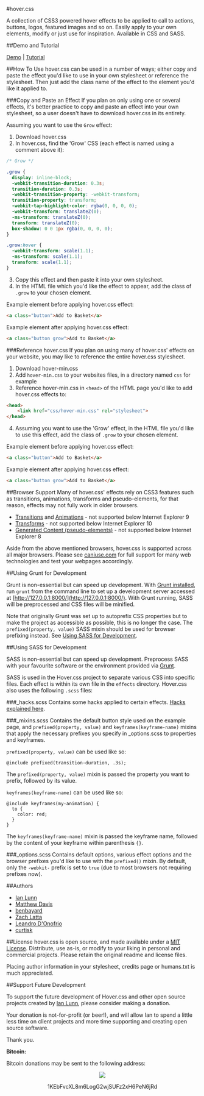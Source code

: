 #hover.css

A collection of CSS3 powered hover effects to be applied to call to actions, buttons, logos, featured images and so on. Easily apply to your own elements, modify or just use for inspiration. Available in CSS and SASS.

##Demo and Tutorial

[Demo](http://ianlunn.github.io/Hover) | [Tutorial](http://ianlunn.co.uk/articles/hover-css-tutorial-introduction/)

##How To Use
hover.css can be used in a number of ways; either copy and paste the effect you'd like to use in your own stylesheet or reference the stylesheet. Then just add the class name of the effect to the element you'd like it applied to.

###Copy and Paste an Effect
If you plan on only using one or several effects, it's better practice to copy and paste an effect into your own stylesheet, so a user doesn't have to download hover.css in its entirety.

Assuming you want to use the `Grow` effect:

1. Download hover.css
2. In hover.css, find the 'Grow' CSS (each effect is named using a comment above it):

```css
/* Grow */

.grow {
  display: inline-block;
  -webkit-transition-duration: 0.3s;
  transition-duration: 0.3s;
  -webkit-transition-property: -webkit-transform;
  transition-property: transform;
  -webkit-tap-highlight-color: rgba(0, 0, 0, 0);
  -webkit-transform: translateZ(0);
  -ms-transform: translateZ(0);
  transform: translateZ(0);
  box-shadow: 0 0 1px rgba(0, 0, 0, 0);
}

.grow:hover {
  -webkit-transform: scale(1.1);
  -ms-transform: scale(1.1);
  transform: scale(1.1);
}
```

3. Copy this effect and then paste it into your own stylesheet.
4. In the HTML file which you'd like the effect to appear, add the class of `.grow` to your chosen element.

Example element before applying hover.css effect:

```html
<a class="button">Add to Basket</a>
```

Example element after applying hover.css effect:

```html
<a class="button grow">Add to Basket</a>
```

###Reference hover.css
If you plan on using many of hover.css' effects on your website, you may like to reference the entire hover.css stylesheet.

1. Download hover-min.css
2. Add `hover-min.css` to your websites files, in a directory named `css` for example
3. Reference hover-min.css in `<head>` of the HTML page you'd like to add hover.css effects to:

```html
<head>
	<link href="css/hover-min.css" rel="stylesheet">
</head>
```

4. Assuming you want to use the 'Grow' effect, in the HTML file you'd like to use this effect, add the class of `.grow` to your chosen element.

Example element before applying hover.css effect:

```html
<a class="button">Add to Basket</a>
```

Example element after applying hover.css effect:

```html
<a class="button grow">Add to Basket</a>
```

##Browser Support
Many of hover.css' effects rely on CSS3 features such as transitions, animations, transforms and pseudo-elements, for that reason, effects may not fully work in older browsers.

- [Transitions](http://caniuse.com/#search=transitions) and [Animations](http://caniuse.com/#search=animations) - not supported below Internet Explorer 9
- [Transforms](http://caniuse.com/#search=transforms) - not supported below Internet Explorer 10
- [Generated Content (pseudo-elements)](http://caniuse.com/#search=pseudo-elements) - not supported below Internet Explorer 8

Aside from the above mentioned browsers, hover.css is supported across all major browsers. Please see [caniuse.com](http://caniuse.com/) for full support for many web technologies and test your webpages accordingly.

##Using Grunt for Development

Grunt is non-essential but can speed up development. With [Grunt installed](http://gruntjs.com/getting-started), run `grunt` from the command line to set up a development server accessed at [http://127.0.0.1:8000/](http://127.0.0.1:8000/). With Grunt running, SASS will be preprocessed and CSS files will be minified.

Note that originally Grunt was set up to autoprefix CSS properties but to make the project as accessible as possible, this is no longer the case. The `prefixed(property, value)` SASS mixin should be used for browser prefixing instead. See [Using SASS for Development](#using-sass-for-development).

##Using SASS for Development

SASS is non-essential but can speed up development. Preprocess SASS with your favourite software or the environment provided via [Grunt](#using-grunt-for-development).

SASS is used in the Hover.css project to separate various CSS into specific files. Each effect is within its own file in the `effects` directory. Hover.css also uses the following `.scss` files:

###_hacks.scss
Contains some hacks applied to certain effects. [Hacks explained here](https://github.com/IanLunn/Hover/wiki/Hacks-Explained).

###_mixins.scss
Contains the default button style used on the example page, and `prefixed(property, value)` and `keyframes(keyframe-name)` mixins that apply the necessary prefixes you specify in _options.scss to properties and keyframes.

`prefixed(property, value)` can be used like so:

```
@include prefixed(transition-duration, .3s);
```

The `prefixed(property, value)` mixin is passed the property you want to prefix, followed by its value.

`keyframes(keyframe-name)` can be used like so:

```
@include keyframes(my-animation) {
  to {
    color: red;
  }
}
```

The `keyframes(keyframe-name)` mixin is passed the keyframe name, followed by the content of your keyframe within parenthesis `{}`.

###_options.scss
Contains default options, various effect options and the browser prefixes you'd like to use with the `prefixed()` mixin. By default, only the `-webkit-` prefix is set to `true` (due to most browsers not requiring prefixes now).

##Authors

- [Ian Lunn](https://github.com/IanLunn)  
- [Matthew Davis](https://github.com/mdavis1982)
- [benbayard](https://github.com/benbayard)
- [Zach Latta](https://github.com/zachlatta)
- [Leandro D'Onofrio](https://github.com/dzignus)
- [curtisk](https://github.com/curtisk)

##License
hover.css is open source, and made available under a [MIT License](http://www.opensource.org/licenses/mit-license.php). Distribute, use as-is, or modify to your liking in personal and commercial projects. Please retain the original readme and license files.

Placing author information in your stylesheet, credits page or humans.txt is much appreciated.

##Support Future Development

To support the future development of Hover.css and other open source projects created by [Ian Lunn](https://github.com/IanLunn), please consider making a donation.

Your donation is not-for-profit (or beer!), and will allow Ian to spend a little less time on client projects and more time supporting and creating open source software.

Thank you.

**Bitcoin:**

Bitcoin donations may be sent to the following address:

<div style="text-align: center;">
<a href="bitcoin:1KEbFvcXL8m6LogG2wjSUFz2xH6PeN6jRd?label=Hover.css%20Development"><img src="http://ianlunn.co.uk/images/btc-donate.jpg" /></a>
<p>1KEbFvcXL8m6LogG2wjSUFz2xH6PeN6jRd</p>
</div>
